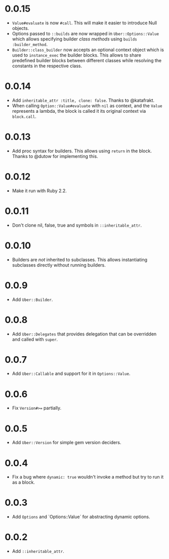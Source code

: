 # 0.0.15

* `Value#evaluate` is now `#call`. This will make it easier to introduce Null objects.
* Options passed to `::builds` are now wrapped in `Uber::Options::Value` which allows specifying builder _class methods_ using `builds :builder_method`.
* `Builder::class_builder` now accepts an optional context object which is used to `instance_exec` the builder blocks. This allows to share predefined builder blocks between different classes while resolving the constants in the respective class.

# 0.0.14

* Add `inheritable_attr :title, clone: false`. Thanks to @katafrakt.
* When calling `Option::Value#evaluate` with `nil` as context, and the `Value` represents a lambda, the block is called it its original context via `block.call`.

# 0.0.13

* Add proc syntax for builders. This allows using `return` in the block. Thanks to @dutow for implementing this.

# 0.0.12

* Make it run with Ruby 2.2.

# 0.0.11

* Don't clone nil, false, true and symbols in `::inheritable_attr`.

# 0.0.10

* Builders are _not_ inherited to subclasses. This allows instantiating subclasses directly without running builders.

# 0.0.9

* Add `Uber::Builder`.

# 0.0.8

* Add `Uber::Delegates` that provides delegation that can be overridden and called with `super`.

# 0.0.7

* Add `Uber::Callable` and support for it in `Options::Value`.

# 0.0.6

* Fix `Version#>=` partially.

# 0.0.5

* Add `Uber::Version` for simple gem version deciders.

# 0.0.4

* Fix a bug where `dynamic: true` wouldn't invoke a method but try to run it as a block.

# 0.0.3

* Add `Options` and `Options::Value´ for abstracting dynamic options.

# 0.0.2

* Add `::inheritable_attr`.